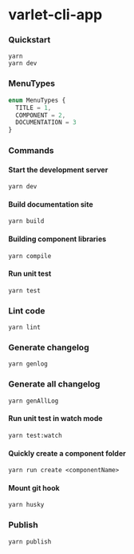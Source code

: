 # varlet-cli-app

### Quickstart

```shell
yarn
yarn dev
```

### MenuTypes

```ts
enum MenuTypes {
  TITLE = 1,
  COMPONENT = 2,
  DOCUMENTATION = 3
}
```

### Commands

#### Start the development server

```shell
yarn dev
```

#### Build documentation site

```shell
yarn build
```

#### Building component libraries

```shell
yarn compile
```

#### Run unit test

```shell
yarn test
```

### Lint code

```shell
yarn lint
```

### Generate changelog

```shell
yarn genlog
```

### Generate all changelog

```shell
yarn genAllLog
```

#### Run unit test in watch mode

```shell
yarn test:watch
```


#### Quickly create a component folder

```shell
yarn run create <componentName>
```

#### Mount git hook

```shell
yarn husky
```

### Publish

```shell
yarn publish
```

